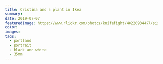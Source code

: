 ```yaml
---
title: Cristina and a plant in Ikea
summary:
date: 2019-07-07
featuredImage: https://www.flickr.com/photos/knifefight/48220934457/sizes/c/
color:
images:
tags:
  - portland
  - portrait
  - black and white
  - 35mm
---
```

